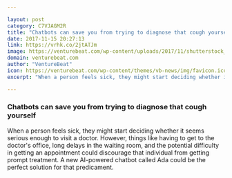 ```yaml
---

layout: post
category: C7VJAGM2R
title: "Chatbots can save you from trying to diagnose that cough yourself"
date: 2017-11-15 20:27:13
link: https://vrhk.co/2jtATJm
image: https://venturebeat.com/wp-content/uploads/2017/11/shutterstock_734436697-e1510716853185.jpg?fit=780%2C585&strip=all
domain: venturebeat.com
author: "VentureBeat"
icon: https://venturebeat.com/wp-content/themes/vb-news/img/favicon.ico
excerpt: "When a person feels sick, they might start deciding whether it seems serious enough to visit a doctor. However, things like having to get to the doctor's office, long delays in the waiting room, and the potential difficulty in getting an appointment could discourage that individual from getting prompt treatment. A new AI-powered chatbot called Ada could be the perfect solution for that predicament."

---
```


### Chatbots can save you from trying to diagnose that cough yourself

When a person feels sick, they might start deciding whether it seems serious enough to visit a doctor. However, things like having to get to the doctor's office, long delays in the waiting room, and the potential difficulty in getting an appointment could discourage that individual from getting prompt treatment. A new AI-powered chatbot called Ada could be the perfect solution for that predicament.
